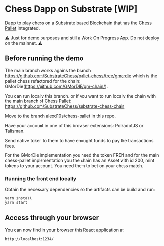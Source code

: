 # Chess Dapp on Substrate [WIP]

Dapp to play chess on a Substrate based Blockchain that has the [Chess Pallet](https://github.com/SubstrateChess/pallet-chess) integrated.

:warning: Just for demo purposes and still a Work On Progress App. Do not deploy on the mainnet. :warning:

## Before running the demo
The main branch works agains the branch https://github.com/SubstrateChess/pallet-chess/tree/gmordie which is the pallet chess refactored for the chain: GMorDie(https://github.com/GMorDIE/gm-chain/).

You can run locally this branch, or if you want to run locally the chain with the main branch of Chess Pallet: https://github.com/SubstrateChess/substrate-chess-chain

Move to the branch alexd10s/chess-pallet in this repo.

Have your account in one of this browser extensions: PolkadotJS or Talisman.

Send native token to them to have enought funds to pay the transactions fees.

For the GMorDie implementation you need the token FREN and for the main chess-pallet implementation you the chain has an Asset with id 200, mint tokens to your account. You need them to bet on your chess match.


### Running the front end locally

Obtain the necessary dependencies so the artifacts can be build and run:

```
yarn install
yarn start
```

## Access through your browser

You can now find in your browser this React application at:

```
http://localhost:1234/
```
